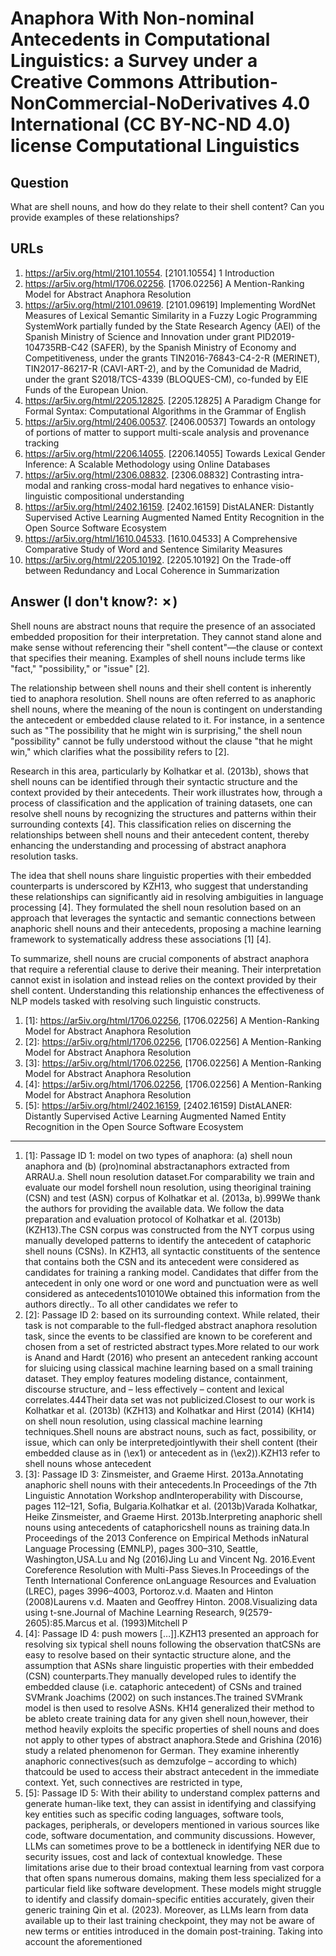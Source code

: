 # Anaphora With Non-nominal Antecedents in Computational Linguistics: a Survey under a Creative Commons Attribution-NonCommercial-NoDerivatives 4.0 International (CC BY-NC-ND 4.0) license Computational Linguistics

## Question

What are shell nouns, and how do they relate to their shell content? Can you provide examples of these relationships?

## URLs

1. https://ar5iv.org/html/2101.10554. [2101.10554] 1 Introduction
2. https://ar5iv.org/html/1706.02256. [1706.02256] A Mention-Ranking Model for Abstract Anaphora Resolution
3. https://ar5iv.org/html/2101.09619. [2101.09619] Implementing WordNet Measures of Lexical Semantic Similarity in a Fuzzy Logic Programming SystemWork partially funded by the State Research Agency (AEI) of the Spanish Ministry of Science and Innovation under grant PID2019-104735RB-C42 (SAFER), by the Spanish Ministry of Economy and Competitiveness, under the grants TIN2016-76843-C4-2-R (MERINET), TIN2017-86217-R (CAVI-ART-2), and by the Comunidad de Madrid, under the grant S2018/TCS-4339 (BLOQUES-CM), co-funded by EIE Funds of the European Union.
4. https://ar5iv.org/html/2205.12825. [2205.12825] A Paradigm Change for Formal Syntax: Computational Algorithms in the Grammar of English
5. https://ar5iv.org/html/2406.00537. [2406.00537] Towards an ontology of portions of matter to support multi-scale analysis and provenance tracking
6. https://ar5iv.org/html/2206.14055. [2206.14055] Towards Lexical Gender Inference: A Scalable Methodology using Online Databases
7. https://ar5iv.org/html/2306.08832. [2306.08832] Contrasting intra-modal and ranking cross-modal hard negatives to enhance visio-linguistic compositional understanding
8. https://ar5iv.org/html/2402.16159. [2402.16159] DistALANER: Distantly Supervised Active Learning Augmented Named Entity Recognition in the Open Source Software Ecosystem
9. https://ar5iv.org/html/1610.04533. [1610.04533] A Comprehensive Comparative Study of Word and Sentence Similarity Measures
10. https://ar5iv.org/html/2205.10192. [2205.10192] On the Trade-off between Redundancy and Local Coherence in Summarization

## Answer (I don't know?: ✗)

Shell nouns are abstract nouns that require the presence of an associated embedded proposition for their interpretation. They cannot stand alone and make sense without referencing their "shell content"—the clause or context that specifies their meaning. Examples of shell nouns include terms like "fact," "possibility," or "issue" [2].

The relationship between shell nouns and their shell content is inherently tied to anaphora resolution. Shell nouns are often referred to as anaphoric shell nouns, where the meaning of the noun is contingent on understanding the antecedent or embedded clause related to it. For instance, in a sentence such as "The possibility that he might win is surprising," the shell noun "possibility" cannot be fully understood without the clause "that he might win," which clarifies what the possibility refers to [2].

Research in this area, particularly by Kolhatkar et al. (2013b), shows that shell nouns can be identified through their syntactic structure and the context provided by their antecedents. Their work illustrates how, through a process of classification and the application of training datasets, one can resolve shell nouns by recognizing the structures and patterns within their surrounding contexts [4]. This classification relies on discerning the relationships between shell nouns and their antecedent content, thereby enhancing the understanding and processing of abstract anaphora resolution tasks.

The idea that shell nouns share linguistic properties with their embedded counterparts is underscored by KZH13, who suggest that understanding these relationships can significantly aid in resolving ambiguities in language processing [4]. They formulated the shell noun resolution based on an approach that leverages the syntactic and semantic connections between anaphoric shell nouns and their antecedents, proposing a machine learning framework to systematically address these associations [1] [4].

To summarize, shell nouns are crucial components of abstract anaphora that require a referential clause to derive their meaning. Their interpretation cannot exist in isolation and instead relies on the context provided by their shell content. Understanding this relationship enhances the effectiveness of NLP models tasked with resolving such linguistic constructs.

1. [1]:  https://ar5iv.org/html/1706.02256, [1706.02256] A Mention-Ranking Model for Abstract Anaphora Resolution
2. [2]:  https://ar5iv.org/html/1706.02256, [1706.02256] A Mention-Ranking Model for Abstract Anaphora Resolution
3. [3]:  https://ar5iv.org/html/1706.02256, [1706.02256] A Mention-Ranking Model for Abstract Anaphora Resolution
4. [4]:  https://ar5iv.org/html/1706.02256, [1706.02256] A Mention-Ranking Model for Abstract Anaphora Resolution
5. [5]:  https://ar5iv.org/html/2402.16159, [2402.16159] DistALANER: Distantly Supervised Active Learning Augmented Named Entity Recognition in the Open Source Software Ecosystem
---
1. [1]:  Passage ID 1: model on two types of anaphora: (a) shell noun anaphora and (b) (pro)nominal abstractanaphors extracted from ARRAU.a. Shell noun resolution dataset.For comparability we train and evaluate our model forshell noun resolution, using theoriginal training (CSN) and test (ASN) corpus of Kolhatkar et al. (2013a, b).999We thank the authors for providing the available data. We follow the data preparation and evaluation protocol of Kolhatkar et al. (2013b)(KZH13).The CSN corpus was constructed from the NYT corpus using manually developed patterns to identify the antecedent of cataphoric shell nouns (CSNs). In KZH13, all syntactic constituents of the sentence that contains both the CSN and its antecedent were considered as candidates for training a ranking model. Candidates that differ from the antecedent in only one word or one word and punctuation were as well considered as antecedents101010We obtained this information from the authors directly.. To all other candidates we refer to
2. [2]:  Passage ID 2: based on its surrounding context. While related, their task is not comparable to the full-fledged abstract anaphora resolution task, since the events to be classified are known to be coreferent and chosen from a set of restricted abstract types.More related to our work is Anand and Hardt (2016) who present an antecedent ranking account for sluicing using classical machine learning based on a small training dataset. They employ features modeling distance, containment, discourse structure, and – less effectively – content and lexical correlates.444Their data set was not publicized.Closest to our work is Kolhatkar et al. (2013b) (KZH13) and Kolhatkar and Hirst (2014) (KH14) on shell noun resolution, using classical machine learning techniques.Shell nouns are abstract nouns, such as fact, possibility, or issue, which can only be interpretedjointlywith their shell content (their embedded clause as in (\ex1) or antecedent as in (\ex2)).KZH13 refer to shell nouns whose antecedent
3. [3]:  Passage ID 3: Zinsmeister, and Graeme Hirst. 2013a.Annotating anaphoric shell nouns with their antecedents.In Proceedings of the 7th Linguistic Annotation Workshop andInteroperability with Discourse, pages 112–121, Sofia, Bulgaria.Kolhatkar et al. (2013b)Varada Kolhatkar, Heike Zinsmeister, and Graeme Hirst. 2013b.Interpreting anaphoric shell nouns using antecedents of cataphoricshell nouns as training data.In Proceedings of the 2013 Conference on Empirical Methods inNatural Language Processing (EMNLP), pages 300–310, Seattle, Washington,USA.Lu and Ng (2016)Jing Lu and Vincent Ng. 2016.Event Coreference Resolution with Multi-Pass Sieves.In Proceedings of the Tenth International Conference onLanguage Resources and Evaluation (LREC), pages 3996–4003, Portoroz.v.d. Maaten and Hinton (2008)Laurens v.d. Maaten and Geoffrey Hinton. 2008.Visualizing data using t-sne.Journal of Machine Learning Research, 9(2579-2605):85.Marcus et al. (1993)Mitchell P
4. [4]:  Passage ID 4: push mowers […]].KZH13 presented an approach for resolving six typical shell nouns following the observation thatCSNs are easy to resolve based on their syntactic structure alone, and the assumption that ASNs share linguistic properties with their embedded (CSN) counterparts.They manually developed rules to identify the embedded clause (i.e. cataphoric antecedent) of CSNs and trained SVMrank Joachims (2002) on such instances.The trained SVMrank model is then used to resolve ASNs. KH14 generalized their method to be ableto create training data for any given shell noun,however, their method heavily exploits the specific properties of shell nouns and does not apply to other types of abstract anaphora.Stede and Grishina (2016) study a related phenomenon for German. They examine inherently anaphoric connectives(such as demzufolge – according to which) thatcould be used to access their abstract antecedent in the immediate context. Yet, such connectives are restricted in type,
5. [5]:  Passage ID 5: With their ability to understand complex patterns and generate human-like text, they can assist in identifying and classifying key entities such as specific coding languages, software tools, packages, peripherals, or developers mentioned in various sources like code, software documentation, and community discussions. However, LLMs can sometimes prove to be a bottleneck in identifying NER due to security issues, cost and lack of contextual knowledge. These limitations arise due to their broad contextual learning from vast corpora that often spans numerous domains, making them less specialized for a particular field like software development. These models might struggle to identify and classify domain-specific entities accurately, given their generic training Qin et al. (2023). Moreover, as LLMs learn from data available up to their last training checkpoint, they may not be aware of new terms or entities introduced in the domain post-training. Taking into account the aforementioned